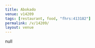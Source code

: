 ```yaml
---
title: Abokado
venue: v14209
tags: [restaurant, food, "fhrs:413182"]
permalink: /v/14209/
layout: venue
---
```

null